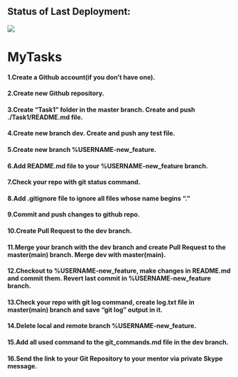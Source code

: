 ## Status of Last Deployment: <br>
<img src="https://github.com/Uvaysjon-coder/MyTasks/actions/workflows/My_GitHubActions/badge.svg"><br>

# MyTasks

#### 1.Create a Github account(if you don’t have one).<br>

#### 2.Create new Github repository.<br>

#### 3.Create “Task1” folder in the master branch. Create and push ./Task1/README.md file.<br>

#### 4.Create new branch dev. Create and push any test file.<br>

#### 5.Create new branch %USERNAME-new_feature.<br>

#### 6.Add README.md file to your %USERNAME-new_feature branch.<br>

#### 7.Check your repo with git status command.<br>

#### 8.Add .gitignore file to ignore all files whose name begins “.”<br>

#### 9.Commit and push changes to github repo.<br>

#### 10.Create Pull Request to the dev branch.<br>

#### 11.Merge your branch with the dev branch and create Pull Request to the master(main) branch. Merge dev with master(main).<br>

#### 12.Checkout to %USERNAME-new_feature, make changes in README.md and commit them. Revert last commit in %USERNAME-new_feature branch.<br>

#### 13.Check your repo with git log command, create log.txt file in master(main) branch and save “git log” output in it.<br>

#### 14.Delete local and remote branch %USERNAME-new_feature.<br>

#### 15.Add all used command to the git_commands.md file in the dev branch.<br>

#### 16.Send the link to your Git Repository to your mentor via private Skype message.<br>

